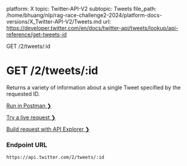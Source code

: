 platform: X
topic: Twitter-API-V2
subtopic: Tweets
file_path: /home/bhuang/nlp/rag-race-challenge2-2024/platform-docs-versions/X_Twitter-API-V2/Tweets.md
url: https://developer.twitter.com/en/docs/twitter-api/tweets/lookup/api-reference/get-tweets-id

GET /2/tweets/:id

# GET /2/tweets/:id

Returns a variety of information about a single Tweet specified by the requested ID.

[Run in Postman ❯](https://t.co/twitter-api-postman) 

[Try a live request ❯](https://oauth-playground.glitch.me/?id=findTweetById&params=%28%27query%21%28%27tweet*%27%7Eexpansions%21%27attachments.media_keys%27%7Emedia*type%2Cduration_ms%27%29%7Ebody%21%28%29%7Epath%21%28%21id%21%271460323737035677698%27%29%29*.fields%21%27%01*_) 

[Build request with API Explorer ❯](https://developer.twitter.com/apitools/api?endpoint=%2F2%2Ftweets%2F%7Bid%7D&method=get) 

### Endpoint URL

`https://api.twitter.com/2/tweets/:id`